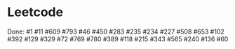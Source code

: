 # Leetcode
Done:
#1
#11
#609
#793
#46
#450
#283
#235
#234
#227
#508
#653
#102
#392
#129
#329
#72
#769
#780
#389
#118
#215
#343
#565
#240
#136
#60
